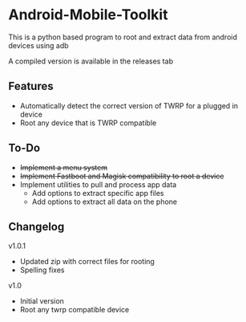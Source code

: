 # Android-Mobile-Toolkit
This is a python based program to root and extract data from android devices using adb

A compiled version is available in the releases tab

## Features
+ Automatically detect the correct version of TWRP for a plugged in device
+ Root any device that is TWRP compatible

## To-Do
+ ~~Implement a menu system~~
+ ~~Implement Fastboot and Magisk compatibility to root a device~~
+ Implement utilities to pull and process app data
  + Add options to extract specific app files
  + Add options to extract all data on the phone

## Changelog
v1.0.1
  + Updated zip with correct files for rooting
  + Spelling fixes
  
v1.0
  + Initial version
  + Root any twrp compatible device
